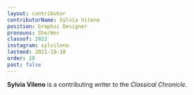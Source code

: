```yaml
---
layout: contributor
contributorName: Sylvia Vileno
position: Graphic Designer
pronouns: She/Her
classof: 2022
instagram: sylvileno
lastmod: 2021-10-18
order: 20
past: false
---
```

**Sylvia Vileno** is a contributing writer to the *Classical Chronicle*.
